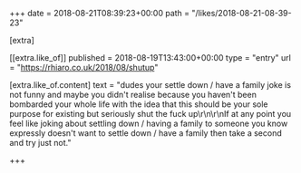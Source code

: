 +++
date = 2018-08-21T08:39:23+00:00
path = "/likes/2018-08-21-08-39-23"

[extra]

[[extra.like_of]]
published = 2018-08-19T13:43:00+00:00
type = "entry"
url = "https://rhiaro.co.uk/2018/08/shutup"

[extra.like_of.content]
text = "dudes your settle down / have a family joke is not funny and maybe you didn't realise because you haven't been bombarded your whole life with the idea that this should be your sole purpose for existing but seriously shut the fuck up\r\n\r\nIf at any point you feel like joking about settling down / having a family to someone you know expressly doesn't want to settle down / have a family then take a second and try just not."

+++

